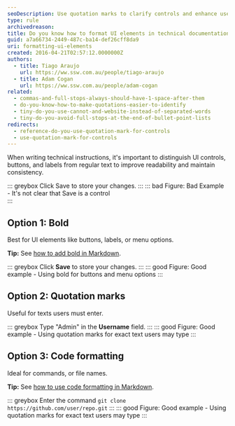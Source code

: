 ```yaml
---
seoDescription: Use quotation marks to clarify controls and enhance user understanding in technical documentation, improving searchability and readability.
type: rule
archivedreason:
title: Do you know how to format UI elements in technical documentation?
guid: a7a66734-2449-487c-ba14-def26cff8da9
uri: formatting-ui-elements
created: 2016-04-21T02:57:12.0000000Z
authors:
  - title: Tiago Araujo
    url: https://ww.ssw.com.au/people/tiago-araujo
  - title: Adam Cogan
    url: https://ww.ssw.com.au/people/adam-cogan
related:
  - commas-and-full-stops-always-should-have-1-space-after-them
  - do-you-know-how-to-make-quotations-easier-to-identify
  - tiny-do-you-use-cannot-and-website-instead-of-separated-words
  - tiny-do-you-avoid-full-stops-at-the-end-of-bullet-point-lists
redirects:
  - reference-do-you-use-quotation-mark-for-controls
  - use-quotation-mark-for-controls
---
```


When writing technical instructions, it's important to distinguish UI controls, buttons, and labels from regular text to improve readability and maintain consistency.

<!--endintro-->

::: greybox
Click Save to store your changes.
:::
::: bad
Figure: Bad Example - It's not clear that Save is a control  
:::

## Option 1: Bold

Best for UI elements like buttons, labels, or menu options.

**Tip:** See [how to add bold in Markdown](/rule/#2-text-decorations).

::: greybox
Click **Save** to store your changes.
:::
::: good
Figure: Good example - Using bold for buttons and menu options
:::

## Option 2: Quotation marks

Useful for texts users must enter.

::: greybox
Type "Admin" in the **Username** field.
:::
::: good
Figure: Good example - Using quotation marks for exact text users may type
:::

## Option 3: Code formatting

Ideal for commands, or file names.

**Tip:** See [how to use code formatting in Markdown](/rule/#10-code).

::: greybox
Enter the command `git clone https://github.com/user/repo.git`
:::
::: good
Figure: Good example - Using quotation marks for exact text users may type
:::
